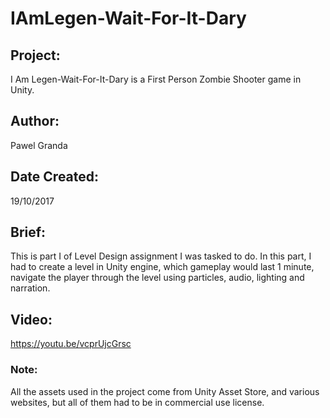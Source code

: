# IAmLegen-Wait-For-It-Dary

## Project: 
I Am Legen-Wait-For-It-Dary is a First Person Zombie Shooter game in Unity.

## Author:  
Pawel Granda

## Date Created: 
19/10/2017

## Brief:   
This is part I of Level Design assignment I was tasked to do. In this part, I had to create a level in Unity engine, which gameplay would last 1 minute, navigate the player through the level using particles, audio, lighting and narration.

## Video:

https://youtu.be/vcprUjcGrsc

### Note:
All the assets used in the project come from Unity Asset Store, and various websites, but all of them had to be in commercial use license.

